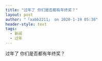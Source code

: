 ```yaml
---
title: "过年了 你们是否都有年终奖？"
layout: post
author: "「aabb2211」 on 2020-1-19 05:38"
header-style: text
tags:
  - 新闻
  - 过年
---
```


<head></head>
<body>
  过年了 你们是否都有年终奖？
 <br>
</body>


